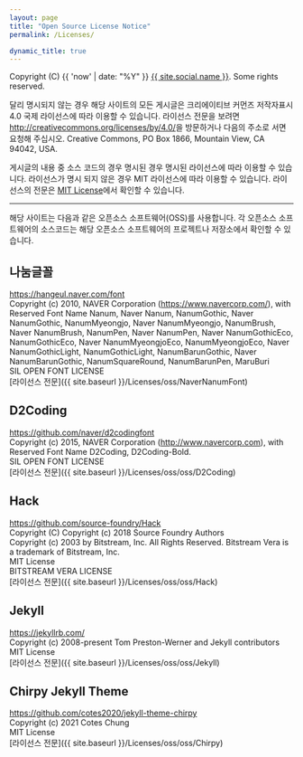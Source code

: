 ```yaml
---
layout: page
title: "Open Source License Notice"
permalink: /Licenses/

dynamic_title: true
---
```


Copyright (C) {{ 'now' | date: "%Y" }} <a href="{{ site.social.links[0] }}">{{ site.social.name }}</a>. Some rights reserved. 

달리 명시되지 않는 경우 해당 사이트의 모든 게시글은 크리에이티브 커먼즈 저작자표시 4.0 국제 라이선스에 따라 이용할 수 있습니다. 라이선스 전문을 보려면 <http://creativecommons.org/licenses/by/4.0/>을 방문하거나 다음의 주소로 서면 요청해 주십시오. Creative Commons, PO Box 1866, Mountain View, CA 94042, USA.

게시글의 내용 중 소스 코드의 경우 명시된 경우 명시된 라이선스에 따라 이용할 수 있습니다. 라이선스가 명시 되지 않은 경우 MIT 라이선스에 따라 이용할 수 있습니다. 라이선스의 전문은 [MIT License](mit_license)에서 확인할 수 있습니다.

---

해당 사이트는 다음과 같은 오픈소스 소프트웨어(OSS)를 사용합니다. 각 오픈소스 소프트웨어의 소스코드는 해당 오픈소스 소프트웨어의 프로젝트나 저장소에서 확인할 수 있습니다.

## 나눔글꼴
<https://hangeul.naver.com/font><br/>
Copyright (c) 2010, NAVER Corporation (https://www.navercorp.com/), with Reserved Font Name Nanum, Naver Nanum, NanumGothic, Naver NanumGothic, NanumMyeongjo, Naver NanumMyeongjo, NanumBrush, Naver NanumBrush, NanumPen, Naver NanumPen, Naver NanumGothicEco, NanumGothicEco, Naver NanumMyeongjoEco, NanumMyeongjoEco, Naver NanumGothicLight, NanumGothicLight, NanumBarunGothic, Naver NanumBarunGothic, NanumSquareRound, NanumBarunPen, MaruBuri<br/>
SIL OPEN FONT LICENSE<br/>
[라이선스 전문]({{ site.baseurl }}/Licenses/oss/NaverNanumFont)

## D2Coding
<https://github.com/naver/d2codingfont><br/>
Copyright (c) 2015, NAVER Corporation (http://www.navercorp.com), with Reserved Font Name D2Coding, D2Coding-Bold.<br/>
SIL OPEN FONT LICENSE<br/>
[라이선스 전문]({{ site.baseurl }}/Licenses/oss/oss/D2Coding)

## Hack
<https://github.com/source-foundry/Hack><br/>
Copyright (C) Copyright (c) 2018 Source Foundry Authors<br/>
Copyright (c) 2003 by Bitstream, Inc. All Rights Reserved. Bitstream Vera is a trademark of Bitstream, Inc.<br/>
MIT License<br/>
BITSTREAM VERA LICENSE<br/>
[라이선스 전문]({{ site.baseurl }}/Licenses/oss/oss/Hack)

## Jekyll
<https://jekyllrb.com/><br/>
Copyright (c) 2008-present Tom Preston-Werner and Jekyll contributors<br/>
MIT License<br/>
[라이선스 전문]({{ site.baseurl }}/Licenses/oss/oss/Jekyll)

## Chirpy Jekyll Theme
<https://github.com/cotes2020/jekyll-theme-chirpy><br/>
Copyright (c) 2021 Cotes Chung<br/>
MIT License<br/>
[라이선스 전문]({{ site.baseurl }}/Licenses/oss/oss/Chirpy)

